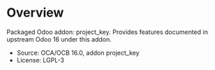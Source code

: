 # Overview

Packaged Odoo addon: project_key. Provides features documented in upstream Odoo 16 under this addon.

- Source: OCA/OCB 16.0, addon project_key
- License: LGPL-3
